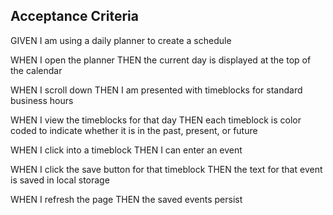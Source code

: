 ## Acceptance Criteria

GIVEN I am using a daily planner to create a schedule

  WHEN I open the planner
THEN the current day is displayed at the top of the calendar

  WHEN I scroll down
THEN I am presented with timeblocks for standard business hours

  WHEN I view the timeblocks for that day
THEN each timeblock is color coded to indicate whether it is in the past, present, or future

  WHEN I click into a timeblock
THEN I can enter an event

  WHEN I click the save button for that timeblock
THEN the text for that event is saved in local storage

  WHEN I refresh the page
THEN the saved events persist
